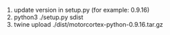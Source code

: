 1. update version in setup.py (for example: 0.9.16)
2. python3 ./setup.py sdist
3. twine upload ./dist/motorcortex-python-0.9.16.tar.gz
